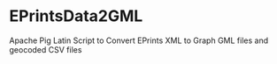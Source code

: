 # EPrintsData2GML
Apache Pig Latin Script to Convert EPrints XML to Graph GML files and geocoded CSV files
